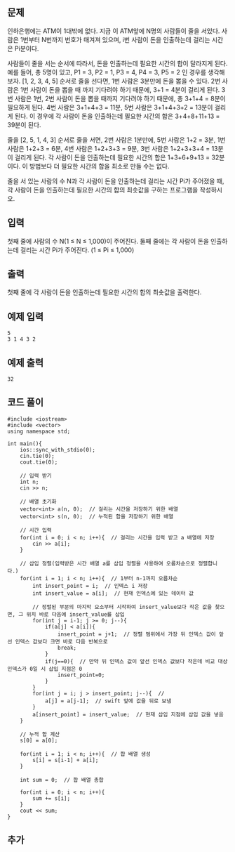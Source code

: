 ## 문제 
인하은행에는 ATM이 1대밖에 없다. 지금 이 ATM앞에 N명의 사람들이 줄을 서있다. 사람은 1번부터 N번까지 번호가 매겨져 있으며, i번 사람이 돈을 인출하는데 걸리는 시간은 Pi분이다.

사람들이 줄을 서는 순서에 따라서, 돈을 인출하는데 필요한 시간의 합이 달라지게 된다. 예를 들어, 총 5명이 있고, P1 = 3, P2 = 1, P3 = 4, P4 = 3, P5 = 2 인 경우를 생각해보자. [1, 2, 3, 4, 5] 순서로 줄을 선다면, 1번 사람은 3분만에 돈을 뽑을 수 있다. 2번 사람은 1번 사람이 돈을 뽑을 때 까지 기다려야 하기 때문에, 3+1 = 4분이 걸리게 된다. 3번 사람은 1번, 2번 사람이 돈을 뽑을 때까지 기다려야 하기 때문에, 총 3+1+4 = 8분이 필요하게 된다. 4번 사람은 3+1+4+3 = 11분, 5번 사람은 3+1+4+3+2 = 13분이 걸리게 된다. 이 경우에 각 사람이 돈을 인출하는데 필요한 시간의 합은 3+4+8+11+13 = 39분이 된다.

줄을 [2, 5, 1, 4, 3] 순서로 줄을 서면, 2번 사람은 1분만에, 5번 사람은 1+2 = 3분, 1번 사람은 1+2+3 = 6분, 4번 사람은 1+2+3+3 = 9분, 3번 사람은 1+2+3+3+4 = 13분이 걸리게 된다. 각 사람이 돈을 인출하는데 필요한 시간의 합은 1+3+6+9+13 = 32분이다. 이 방법보다 더 필요한 시간의 합을 최소로 만들 수는 없다.

줄을 서 있는 사람의 수 N과 각 사람이 돈을 인출하는데 걸리는 시간 Pi가 주어졌을 때, 각 사람이 돈을 인출하는데 필요한 시간의 합의 최솟값을 구하는 프로그램을 작성하시오.
## 입력
첫째 줄에 사람의 수 N(1 ≤ N ≤ 1,000)이 주어진다. 둘째 줄에는 각 사람이 돈을 인출하는데 걸리는 시간 Pi가 주어진다. (1 ≤ Pi ≤ 1,000)


## 출력
첫째 줄에 각 사람이 돈을 인출하는데 필요한 시간의 합의 최솟값을 출력한다.


## 예제 입력 
```
5
3 1 4 3 2
```

## 예제 출력  
```
32
```
## 코드 풀이
```
#include <iostream>
#include <vector>
using namespace std;

int main(){
    ios::sync_with_stdio(0);
    cin.tie(0);
    cout.tie(0);
    
    // 입력 받기
    int n;
    cin >> n;
    
    // 배열 초기화
    vector<int> a(n, 0);  // 걸리는 시간을 저장하기 위한 배열
    vector<int> s(n, 0);  // 누적된 합을 저장하기 위한 배열
    
    // 시간 입력
    for(int i = 0; i < n; i++){  // 걸리는 시간을 입력 받고 a 배열에 저장
        cin >> a[i];  
    }
    
    // 삽입 정렬(입력받은 시간 배열 a를 삽입 정렬을 사용하여 오름차순으로 정렬합니다.)
    for(int i = 1; i < n; i++){  // 1부터 n-1까지 오름차순
        int insert_point = i;  // 인덱스 i 저장
        int insert_value = a[i];  // 현재 인덱스에 있는 데이터 값
        
        // 정렬된 부분의 마지막 요소부터 시작하여 insert_value보다 작은 값을 찾으면, 그 위치 바로 다음에 insert_value를 삽입
        for(int j = i-1; j >= 0; j--){  
            if(a[j] < a[i]){   
                insert_point = j+1;  // 정렬 범위에서 가장 뒤 인덱스 값이 앞선 인덱스 값보다 크면 바로 다음 반복으로 
                break;
            }
            if(j==0){  // 만약 뒤 인덱스 값이 앞선 인덱스 값보다 작은데 비교 대상 인덱스가 0일 시 삽입 지점은 0
                insert_point=0;
            }
        }
        for(int j = i; j > insert_point; j--){  // 
            a[j] = a[j-1];  // swift 앞에 값을 뒤로 보냄
        }
        a[insert_point] = insert_value;  // 현재 삽입 지점에 삽입 값을 넣음
    }
    
    // 누적 합 계산
    s[0] = a[0]; 

    for(int i = 1; i < n; i++){  // 합 배열 생성
        s[i] = s[i-1] + a[i];
    }
    
    int sum = 0;  // 합 배열 총합 
    
    for(int i = 0; i < n; i++){
        sum += s[i];
    }
    cout << sum;
}

```
## 추가
